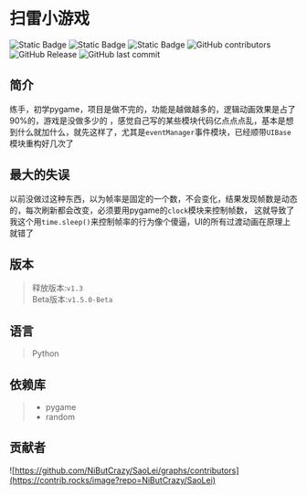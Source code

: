 # 扫雷小游戏
![Static Badge](https://img.shields.io/badge/%E8%AF%AD%E8%A8%80-python-blue?logo=python)
![Static Badge](https://img.shields.io/badge/%E5%BC%95%E6%93%8E-pygame-yellow)
![Static Badge](https://img.shields.io/badge/license-MIT-purple)
![GitHub contributors](https://img.shields.io/github/contributors/NiButCrazy/SaoLei?label=%E8%B4%A1%E7%8C%AE%E8%80%85)
![GitHub Release](https://img.shields.io/github/v/release/NiButCrazy/SaoLei?display_name=release&label=%E6%9C%80%E6%96%B0%E5%8F%91%E5%B8%83)
![GitHub last commit](https://img.shields.io/github/last-commit/NiButCrazy/SaoLei?label=%E4%B8%8A%E6%AC%A1%E6%8F%90%E4%BA%A4)


## 简介
练手，初学pygame，项目是做不完的，功能是越做越多的，逻辑动画效果是占了90%的，游戏是没做多少的
，感觉自己写的某些模块代码亿点点点乱，基本是想到什么就加什么，就先这样了，尤其是`eventManager`事件模块，已经顺带`UIBase`模块重构好几次了

## 最大的失误
以前没做过这种东西，以为帧率是固定的一个数，不会变化，结果发现帧数是动态的，每次刷新都会改变，必须要用pygame的`clock`模块来控制帧数，
这就导致了我这个用`time.sleep()`来控制帧率的行为像个傻逼，UI的所有过渡动画在原理上就错了

## 版本
>释放版本:`v1.3`  
>Beta版本:`v1.5.0-Beta`



## 语言
>Python

## 依赖库
>- pygame  
>- random

## 贡献者
![https://github.com/NiButCrazy/SaoLei/graphs/contributors](https://contrib.rocks/image?repo=NiButCrazy/SaoLei)